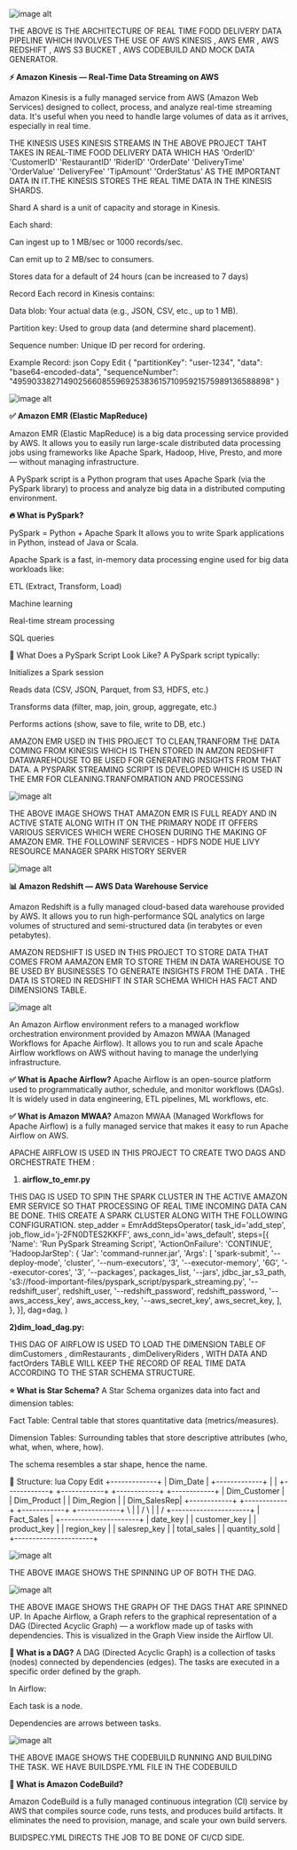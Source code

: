![image alt](https://github.com/aviral-dot/real-time-food-delivery-project/blob/main/aws_project_architecture.drawio.png?raw=true)


THE ABOVE IS THE ARCHITECTURE OF REAL TIME FODD DELIVERY DATA PIPELINE WHICH INVOLVES THE USE OF AWS KINESIS , AWS EMR , AWS REDSHIFT , AWS S3 BUCKET , AWS CODEBUILD AND MOCK DATA GENERATOR.

**⚡️ Amazon Kinesis — Real-Time Data Streaming on AWS**

Amazon Kinesis is a fully managed service from AWS (Amazon Web Services) designed to collect, process, and analyze real-time streaming data. It's useful when you need to handle large volumes of data as it arrives, especially in real time.

THE KINESIS USES KINESIS STREAMS IN THE ABOVE PROJECT TAHT TAKES IN REAL-TIME FOOD DELIVERY DATA WHICH HAS 
        'OrderID'
        'CustomerID' 
        'RestaurantID'
        'RiderID'
        'OrderDate'
        'DeliveryTime'
        'OrderValue'
        'DeliveryFee'
        'TipAmount'
        'OrderStatus'
AS THE IMPORTANT DATA IN IT.THE KINESIS STORES THE REAL TIME DATA IN THE KINESIS SHARDS.

Shard
A shard is a unit of capacity and storage in Kinesis.

Each shard:

Can ingest up to 1 MB/sec or 1000 records/sec.

Can emit up to 2 MB/sec to consumers.

Stores data for a default of 24 hours (can be increased to 7 days)

 Record
Each record in Kinesis contains:

Data blob: Your actual data (e.g., JSON, CSV, etc., up to 1 MB).

Partition key: Used to group data (and determine shard placement).

Sequence number: Unique ID per record for ordering.

Example Record:
json
Copy
Edit
{
  "partitionKey": "user-1234",
  "data": "base64-encoded-data",
  "sequenceNumber": "49590338271490256608559692538361571095921575989136588898"
}

![image alt](https://github.com/aviral-dot/real-time-food-delivery-project/blob/main/emr.png?raw=true)

**✅ Amazon EMR (Elastic MapReduce)**


Amazon EMR (Elastic MapReduce) is a big data processing service provided by AWS. It allows you to easily run large-scale distributed data processing jobs using frameworks like Apache Spark, Hadoop, Hive, Presto, and more — without managing infrastructure.

A PySpark script is a Python program that uses Apache Spark (via the PySpark library) to process and analyze big data in a distributed computing environment.

**🔥 What is PySpark?**

PySpark = Python + Apache Spark
It allows you to write Spark applications in Python, instead of Java or Scala.

Apache Spark is a fast, in-memory data processing engine used for big data workloads like:

ETL (Extract, Transform, Load)

Machine learning

Real-time stream processing

SQL queries

🧾 What Does a PySpark Script Look Like?
A PySpark script typically:

Initializes a Spark session

Reads data (CSV, JSON, Parquet, from S3, HDFS, etc.)

Transforms data (filter, map, join, group, aggregate, etc.)

Performs actions (show, save to file, write to DB, etc.)



AMAZON EMR USED IN THIS PROJECT TO CLEAN,TRANFORM THE DATA COMING FROM KINESIS WHICH IS THEN STORED IN AMZON REDSHIFT DATAWAREHOUSE TO BE USED FOR GENERATING INSIGHTS FROM THAT DATA. 
A PYSPARK STREAMING SCRIPT IS DEVELOPED WHICH IS USED IN THE EMR FOR CLEANING.TRANFOMRATION AND PROCESSING

![image alt](https://github.com/aviral-dot/real-time-food-delivery-project/blob/main/emr2.png?raw=true)

THE ABOVE IMAGE SHOWS THAT AMAZON EMR IS FULL READY AND IN ACTIVE STATE ALONG WITH IT ON THE PRIMARY NODE IT OFFERS VARIOUS SERVICES WHICH WERE CHOSEN DURING THE MAKING OF AMAZON EMR.
THE FOLLOWINF SERVICES -
HDFS NODE
HUE 
LIVY
RESOURCE MANAGER
SPARK HISTORY SERVER

![image alt](https://github.com/aviral-dot/real-time-food-delivery-project/blob/main/Screenshot%202025-01-18%20195416.png?raw=true)

**📊 Amazon Redshift — AWS Data Warehouse Service**

Amazon Redshift is a fully managed cloud-based data warehouse provided by AWS. 
It allows you to run high-performance SQL analytics on large volumes of structured and semi-structured data (in terabytes or even petabytes).

AMAZON REDSHIFT IS USED IN THIS PROJECT TO STORE DATA THAT COMES FROM AAMAZON EMR TO STORE THEM IN DATA WAREHOUSE TO BE USED BY BUSINESSES TO GENERATE INSIGHTS FROM THE DATA .
THE DATA IS STORED IN REDSHIFT IN STAR SCHEMA WHICH HAS FACT AND DIMENSIONS TABLE.


![image alt](https://github.com/aviral-dot/real-time-food-delivery-project/blob/main/Screenshot%202025-01-18%20195427.png)

An Amazon Airflow environment refers to a managed workflow orchestration environment provided by Amazon MWAA (Managed Workflows for Apache Airflow). It allows you to run and scale Apache Airflow workflows on AWS without having to manage the underlying infrastructure.

**✅ What is Apache Airflow?**
Apache Airflow is an open-source platform used to programmatically author, schedule, and monitor workflows (DAGs). It is widely used in data engineering, ETL pipelines, ML workflows, etc.

**✅ What is Amazon MWAA?**
Amazon MWAA (Managed Workflows for Apache Airflow) is a fully managed service that makes it easy to run Apache Airflow on AWS.

APACHE AIRFLOW IS USED IN THIS PROJECT TO CREATE TWO DAGS AND ORCHESTRATE THEM :
1) **airflow_to_emr.py**

THIS DAG IS USED TO SPIN THE SPARK CLUSTER IN THE ACTIVE AMAZON EMR SERVICE SO THAT PROCESSING OF REAL TIME INCOMING DATA CAN BE DONE.
THIS CREATE A SPARK CLUSTER ALONG WITH THE FOLLOWING CONFIGURATION.
step_adder = EmrAddStepsOperator(
    task_id='add_step',
    job_flow_id='j-2FN0DTES2KKFF',
    aws_conn_id='aws_default',
    steps=[{
        'Name': 'Run PySpark Streaming Script',
        'ActionOnFailure': 'CONTINUE',
        'HadoopJarStep': {
            'Jar': 'command-runner.jar',
            'Args': [
                'spark-submit',
                '--deploy-mode',
                'cluster',
                '--num-executors', '3',
                '--executor-memory', '6G',
                '--executor-cores', '3',
                '--packages', packages_list,
                '--jars', jdbc_jar_s3_path,
                's3://food-important-files/pyspark_script/pyspark_streaming.py',
                '--redshift_user', redshift_user,
                '--redshift_password', redshift_password,
                '--aws_access_key', aws_access_key,
                '--aws_secret_key', aws_secret_key,
            ],
        },
    }],
    dag=dag,
)

**2)dim_load_dag.py:**

THIS DAG OF AIRFLOW IS USED TO LOAD THE DIMENSION TABLE OF dimCustomers , dimRestaurants , dimDeliveryRiders , WITH DATA AND factOrders TABLE WILL KEEP THE RECORD OF REAL TIME DATA ACCORDING TO THE STAR SCHEMA STRUCTURE.

**⭐ What is Star Schema?**
A Star Schema organizes data into fact and dimension tables:

Fact Table: Central table that stores quantitative data (metrics/measures).

Dimension Tables: Surrounding tables that store descriptive attributes (who, what, when, where, how).

The schema resembles a star shape, hence the name.

🧱 Structure:
lua
Copy
Edit
               +-------------+
               |  Dim_Date   |
               +-------------+
                     |
                     |
+------------+   +------------+   +------------+   +------------+
| Dim_Customer | | Dim_Product | | Dim_Region  | | Dim_SalesRep|
+------------+   +------------+   +------------+   +------------+
       \             |              |              /
        \            |              |             /
                  +----------------------+
                  |      Fact_Sales      |
                  +----------------------+
                  | date_key             |
                  | customer_key         |
                  | product_key          |
                  | region_key           |
                  | salesrep_key         |
                  | total_sales          |
                  | quantity_sold        |
                  +----------------------+
                  

![image alt](https://github.com/aviral-dot/real-time-food-delivery-project/blob/main/Screenshot%202025-01-18%20230754.png?raw=true)

THE ABOVE IMAGE SHOWS THE SPINNING UP OF BOTH THE DAG.

![image alt](https://github.com/aviral-dot/real-time-food-delivery-project/blob/main/Screenshot%202025-01-18%20230912.png?raw=true)

THE ABOVE IMAGE SHOWS THE GRAPH OF THE DAGS THAT ARE SPINNED UP.
In Apache Airflow, a Graph refers to the graphical representation of a DAG (Directed Acyclic Graph) — a workflow made up of tasks with dependencies. This is visualized in the Graph View inside the Airflow UI.

**🧭 What is a DAG?**
A DAG (Directed Acyclic Graph) is a collection of tasks (nodes) connected by dependencies (edges). The tasks are executed in a specific order defined by the graph.

In Airflow:

Each task is a node.

Dependencies are arrows between tasks.

![image alt](https://github.com/aviral-dot/real-time-food-delivery-project/blob/main/Screenshot%202025-01-18%20230831.png?raw=true)

THE ABOVE IMAGE SHOWS THE CODEBUILD RUNNING AND BUILDING THE TASK. WE HAVE BUILDSPE.YML FILE IN THE CODEBUILD

**🚀 What is Amazon CodeBuild?**

Amazon CodeBuild is a fully managed continuous integration (CI) service by AWS that compiles source code, runs tests, and produces build artifacts. It eliminates the need to provision, manage, and scale your own build servers.

BUIDSPEC.YML DIRECTS THE JOB TO BE DONE OF CI/CD SIDE.




